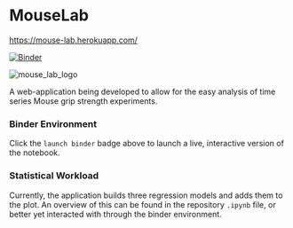 # MouseLab
https://mouse-lab.herokuapp.com/

[![Binder](https://mybinder.org/badge_logo.svg)](https://mybinder.org/v2/gh/adityamookerjee/mouselab/master)

![mouse_lab_logo](https://www.freelogodesign.org/file/app/client/thumb/8b2e9def-4220-49c5-b7aa-eac3fa029999_200x200.png?1574902724769)

A web-application being developed to allow for the easy analysis of time series Mouse grip strength experiments.

### Binder Environment
Click the `launch binder` badge above to launch a live, interactive version of the notebook.


### Statistical Workload
Currently, the application builds three regression models and adds them to the plot.
An overview of this can be found in the repository `.ipynb` file, or better yet interacted with through the binder environment.